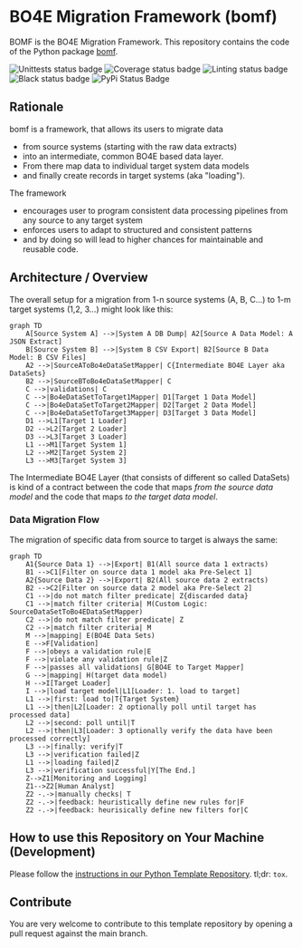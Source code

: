 # BO4E Migration Framework (bomf)

BOMF is the BO4E Migration Framework.
This repository contains the code of the Python package [bomf](https://pypi.org/project/bomf).

![Unittests status badge](https://github.com/Hochfrequenz/bo4e_migration_framework/workflows/Unittests/badge.svg)
![Coverage status badge](https://github.com/Hochfrequenz/bo4e_migration_framework/workflows/Coverage/badge.svg)
![Linting status badge](https://github.com/Hochfrequenz/bo4e_migration_framework/workflows/Linting/badge.svg)
![Black status badge](https://github.com/Hochfrequenz/bo4e_migration_framework/workflows/Black/badge.svg)
![PyPi Status Badge](https://img.shields.io/pypi/v/bomf)

## Rationale
bomf is a framework, that allows its users to migrate data
- from source systems (starting with the raw data extracts)
- into an intermediate, common BO4E based data layer.
- From there map data to individual target system data models
- and finally create records in target systems (aka "loading").

The framework
- encourages user to program consistent data processing pipelines from any source to any target system 
- enforces users to adapt to structured and consistent patterns
- and by doing so will lead to higher chances for maintainable and reusable code.

## Architecture / Overview
The overall setup for a migration from 1-n source systems (A, B, C...) to 1-m target systems (1,2, 3...) might look like this:

```mermaid
graph TD
    A[Source System A] -->|System A DB Dump| A2[Source A Data Model: A JSON Extract]
    B[Source System B] -->|System B CSV Export| B2[Source B Data Model: B CSV Files]
    A2 -->|SourceAToBo4eDataSetMapper| C{Intermediate BO4E Layer aka DataSets}
    B2 -->|SourceBToBo4eDataSetMapper| C
    C -->|validations| C
    C -->|Bo4eDataSetToTarget1Mapper| D1[Target 1 Data Model]
    C -->|Bo4eDataSetToTarget2Mapper| D2[Target 2 Data Model]
    C -->|Bo4eDataSetToTarget3Mapper| D3[Target 3 Data Model]
    D1 -->L1[Target 1 Loader]
    D2 -->L2[Target 2 Loader]
    D3 -->L3[Target 3 Loader]
    L1 -->M1[Target System 1]
    L2 -->M2[Target System 2]
    L3 -->M3[Target System 3]
```
The Intermediate BO4E Layer (that consists of different so called DataSets) is kind of a contract between the code that maps *from the source data model* and the code that maps *to the target data model*.

### Data Migration Flow
The migration of specific data from source to target is always the same:
```mermaid
graph TD
    A1{Source Data 1} -->|Export| B1(All source data 1 extracts)
    B1 -->C1[Filter on source data 1 model aka Pre-Select 1]
    A2{Source Data 2} -->|Export| B2(All source data 2 extracts)
    B2 -->C2[Filter on source data 2 model aka Pre-Select 2]
    C1 -->|do not match filter predicate| Z{discarded data}
    C1 -->|match filter criteria| M(Custom Logic: SourceDataSetToBo4EDataSetMapper) 
    C2 -->|do not match filter predicate| Z
    C2 -->|match filter criteria| M
    M -->|mapping| E(BO4E Data Sets)
    E -->F[Validation]
    F -->|obeys a validation rule|E
    F -->|violate any validation rule|Z
    F -->|passes all validations| G[BO4E to Target Mapper]
    G -->|mapping| H(target data model)
    H -->I[Target Loader]
    I -->|load target model|L1[Loader: 1. load to target]
    L1 -->|first: load to|T{Target System}
    L1 -->|then|L2[Loader: 2 optionally poll until target has processed data]
    L2 -->|second: poll until|T
    L2 -->|then|L3[Loader: 3 optionally verify the data have been processed correctly]
    L3 -->|finally: verify|T
    L3 -->|verification failed|Z
    L1 -->|loading failed|Z
    L3 -->|verification successful|Y[The End.]
    Z-->Z1[Monitoring and Logging]
    Z1-->Z2[Human Analyst]
    Z2 -.->|manually checks| T
    Z2 -.->|feedback: heuristically define new rules for|F
    Z2 -.->|feedback: heurisically define new filters for|C
```


## How to use this Repository on Your Machine (Development)

Please follow the [instructions in our Python Template Repository](https://github.com/Hochfrequenz/python_template_repository).
tl;dr: `tox`.

## Contribute

You are very welcome to contribute to this template repository by opening a pull request against the main branch.
